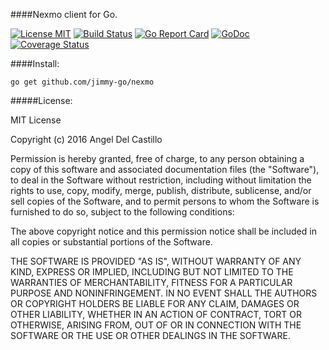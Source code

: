 ####Nexmo client for Go.

[![License MIT](https://img.shields.io/npm/l/express.svg)](http://opensource.org/licenses/MIT)
[![Build Status](https://travis-ci.org/jimmy-go/nexmo.svg?branch=master)](https://travis-ci.org/jimmy-go/nexmo)
[![Go Report Card](https://goreportcard.com/badge/github.com/jimmy-go/nexmo)](https://goreportcard.com/report/github.com/jimmy-go/nexmo)
[![GoDoc](http://godoc.org/github.com/jimmy-go/nexmo?status.png)](http://godoc.org/github.com/jimmy-go/nexmo)
[![Coverage Status](https://coveralls.io/repos/github/jimmy-go/nexmo/badge.svg?branch=master)](https://coveralls.io/github/jimmy-go/nexmo?branch=master)

####Install:
```
go get github.com/jimmy-go/nexmo
```

#####License:

MIT License

Copyright (c) 2016 Angel Del Castillo

Permission is hereby granted, free of charge, to any person obtaining a copy
of this software and associated documentation files (the "Software"), to deal
in the Software without restriction, including without limitation the rights
to use, copy, modify, merge, publish, distribute, sublicense, and/or sell
copies of the Software, and to permit persons to whom the Software is
furnished to do so, subject to the following conditions:

The above copyright notice and this permission notice shall be included in all
copies or substantial portions of the Software.

THE SOFTWARE IS PROVIDED "AS IS", WITHOUT WARRANTY OF ANY KIND, EXPRESS OR
IMPLIED, INCLUDING BUT NOT LIMITED TO THE WARRANTIES OF MERCHANTABILITY,
FITNESS FOR A PARTICULAR PURPOSE AND NONINFRINGEMENT. IN NO EVENT SHALL THE
AUTHORS OR COPYRIGHT HOLDERS BE LIABLE FOR ANY CLAIM, DAMAGES OR OTHER
LIABILITY, WHETHER IN AN ACTION OF CONTRACT, TORT OR OTHERWISE, ARISING FROM,
OUT OF OR IN CONNECTION WITH THE SOFTWARE OR THE USE OR OTHER DEALINGS IN THE
SOFTWARE.
